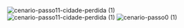![cenario-passo11-cidade-perdida (1)](https://github.com/user-attachments/assets/36c0b12a-9530-44f1-8a7d-874c32c711f8)
![cenario-passo11-cidade-perdida (1)](https://github.com/user-attachments/assets/ed88da72-b9e1-4f16-904d-7cd2a0d39bd2)
![cenario-passo0 (1)](https://github.com/user-attachments/assets/06143800-26f8-4c54-8903-fb3fad06b3d9)
